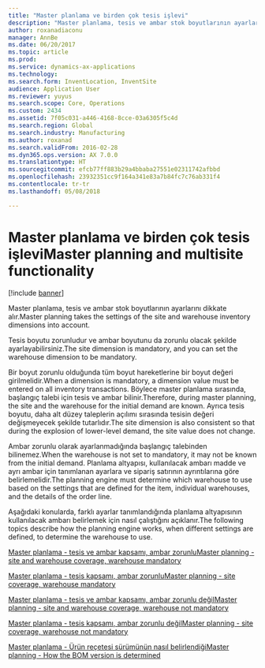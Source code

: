 ```yaml
---
title: "Master planlama ve birden çok tesis işlevi"
description: "Master planlama, tesis ve ambar stok boyutlarının ayarlarını dikkate alır."
author: roxanadiaconu
manager: AnnBe
ms.date: 06/20/2017
ms.topic: article
ms.prod: 
ms.service: dynamics-ax-applications
ms.technology: 
ms.search.form: InventLocation, InventSite
audience: Application User
ms.reviewer: yuyus
ms.search.scope: Core, Operations
ms.custom: 2434
ms.assetid: 7f05c031-a446-4168-8cce-03a6305f5c4d
ms.search.region: Global
ms.search.industry: Manufacturing
ms.author: roxanad
ms.search.validFrom: 2016-02-28
ms.dyn365.ops.version: AX 7.0.0
ms.translationtype: HT
ms.sourcegitcommit: efcb77ff883b29a4bbaba27551e02311742afbbd
ms.openlocfilehash: 23932351cc9f164a341e83a7b84fc7c76ab331f4
ms.contentlocale: tr-tr
ms.lasthandoff: 05/08/2018

---
```


# <a name="master-planning-and-multisite-functionality"></a><span data-ttu-id="916ca-103">Master planlama ve birden çok tesis işlevi</span><span class="sxs-lookup"><span data-stu-id="916ca-103">Master planning and multisite functionality</span></span>

[!include [banner](../includes/banner.md)]

<span data-ttu-id="916ca-104">Master planlama, tesis ve ambar stok boyutlarının ayarlarını dikkate alır.</span><span class="sxs-lookup"><span data-stu-id="916ca-104">Master planning takes the settings of the site and warehouse inventory dimensions into account.</span></span> 

<span data-ttu-id="916ca-105">Tesis boyutu zorunludur ve ambar boyutunu da zorunlu olacak şekilde ayarlayabilirsiniz.</span><span class="sxs-lookup"><span data-stu-id="916ca-105">The site dimension is mandatory, and you can set the warehouse dimension to be mandatory.</span></span>

<span data-ttu-id="916ca-106">Bir boyut zorunlu olduğunda tüm boyut hareketlerine bir boyut değeri girilmelidir.</span><span class="sxs-lookup"><span data-stu-id="916ca-106">When a dimension is mandatory, a dimension value must be entered on all inventory transactions.</span></span> <span data-ttu-id="916ca-107">Böylece master planlama sırasında, başlangıç talebi için tesis ve ambar bilinir.</span><span class="sxs-lookup"><span data-stu-id="916ca-107">Therefore, during master planning, the site and the warehouse for the initial demand are known.</span></span> <span data-ttu-id="916ca-108">Ayrıca tesis boyutu, daha alt düzey taleplerin açılımı sırasında tesisin değeri değişmeyecek şekilde tutarlıdır.</span><span class="sxs-lookup"><span data-stu-id="916ca-108">The site dimension is also consistent so that during the explosion of lower-level demand, the site value does not change.</span></span>

<span data-ttu-id="916ca-109">Ambar zorunlu olarak ayarlanmadığında başlangıç talebinden bilinemez.</span><span class="sxs-lookup"><span data-stu-id="916ca-109">When the warehouse is not set to mandatory, it may not be known from the initial demand.</span></span> <span data-ttu-id="916ca-110">Planlama altyapısı, kullanılacak ambarı madde ve ayrı ambar için tanımlanan ayarlara ve sipariş satırının ayrıntılarına göre belirlemelidir.</span><span class="sxs-lookup"><span data-stu-id="916ca-110">The planning engine must determine which warehouse to use based on the settings that are defined for the item, individual warehouses, and the details of the order line.</span></span>

<span data-ttu-id="916ca-111">Aşağıdaki konularda, farklı ayarlar tanımlandığında planlama altyapısının kullanılacak ambarı belirlemek için nasıl çalıştığını açıklanır.</span><span class="sxs-lookup"><span data-stu-id="916ca-111">The following topics describe how the planning engine works, when different settings are defined, to determine the warehouse to use.</span></span>

[<span data-ttu-id="916ca-112">Master planlama - tesis ve ambar kapsamı, ambar zorunlu</span><span class="sxs-lookup"><span data-stu-id="916ca-112">Master planning - site and warehouse coverage, warehouse mandatory</span></span>](master-plan-site-warehouse-coverage-warehouse-mandatory.md)

[<span data-ttu-id="916ca-113">Master planlama - tesis kapsamı, ambar zorunlu</span><span class="sxs-lookup"><span data-stu-id="916ca-113">Master planning - site coverage, warehouse mandatory</span></span>](master-plan-site-coverage-warehouse-mandatory.md)

[<span data-ttu-id="916ca-114">Master planlama - tesis ve ambar kapsamı, ambar zorunlu değil</span><span class="sxs-lookup"><span data-stu-id="916ca-114">Master planning - site and warehouse coverage, warehouse not mandatory</span></span>](master-plan-site-warehouse-coverage-warehouse-not-mandatory.md)

[<span data-ttu-id="916ca-115">Master planlama - tesis kapsamı, ambar zorunlu değil</span><span class="sxs-lookup"><span data-stu-id="916ca-115">Master planning - site coverage, warehouse not mandatory</span></span>](master-plan-site-coverage-warehouse-not-mandatory.md)

[<span data-ttu-id="916ca-116">Master planlama - Ürün reçetesi sürümünün nasıl belirlendiği</span><span class="sxs-lookup"><span data-stu-id="916ca-116">Master planning - How the BOM version is determined</span></span>](master-plan-bom-version-determined.md)




